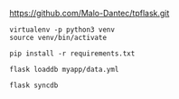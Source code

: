 https://github.com/Malo-Dantec/tpflask.git

```
virtualenv -p python3 venv
source venv/bin/activate
```
```
pip install -r requirements.txt
```




```
flask loaddb myapp/data.yml
```
```
flask syncdb
```